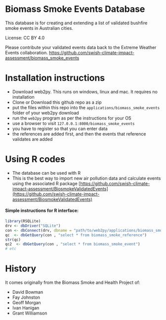 Biomass Smoke Events Database
=============================

This database is for creating and extending a list of validated bushfire smoke events in Australian cities.

License: CC BY 4.0

Please contribute your validated events data back to the Extreme Weather Events collaboration.
https://github.com/swish-climate-impact-assessment/biomass_smoke_events

# Installation instructions

- Download web2py.  This runs on windows, linux and mac.  It requires no installation
- Clone or Download this github repo as a zip
- put the files within this repo into the `applications/biomass_smoke_events` folder of your web2py download 
- run the `web2py` program as per the instructions for your OS
- use a browser to visit `127.0.0.1:8000/biomass_smoke_events`
- you have to register so that you can enter data 
- the references are added first, and then the events that reference validates are added

# Using R codes

- The database can be used with R
- This is the best way to import new air pollution data and calculate events using the associated R package [https://github.com/swish-climate-impact-assessment/BiosmokeValidatedEvents](https://github.com/swish-climate-impact-assessment/BiosmokeValidatedEvents)

#### Simple instructions for R interface:
```r
library(RSQLite)  
drv <- dbDriver("SQLite")
con <- dbConnect(drv, dbname = "path/to/web2py/applications/biomass_smoke_events/databases/storage.sqlite")
qc  <- dbGetQuery(con , "select * from biomass_smoke_reference")
str(qc)
qc2  <- dbGetQuery(con , "select * from biomass_smoke_event")
# etc
```

# History

It comes originally from the Biomass Smoke and Health Project of:

- David Bowman
- Fay Johnston
- Geoff Morgan
- Ivan Hanigan 
- Grant Williamson




